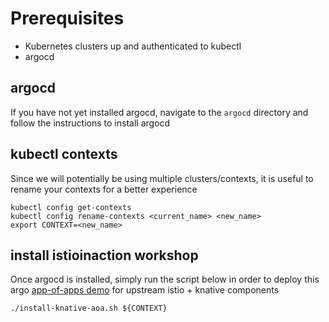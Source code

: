 # Prerequisites
- Kubernetes clusters up and authenticated to kubectl
- argocd

## argocd
If you have not yet installed argocd, navigate to the `argocd` directory and follow the instructions to install argocd

## kubectl contexts
Since we will potentially be using multiple clusters/contexts, it is useful to rename your contexts for a better experience
```
kubectl config get-contexts
kubectl config rename-contexts <current_name> <new_name>
export CONTEXT=<new_name>
```

## install istioinaction workshop
Once argocd is installed, simply run the script below in order to deploy this argo [app-of-apps demo](https://github.com/ably77/solo-testbed-apps/tree/main/argo-apps/environments/knative-istio) for upstream istio + knative components
```
./install-knative-aoa.sh ${CONTEXT}
```